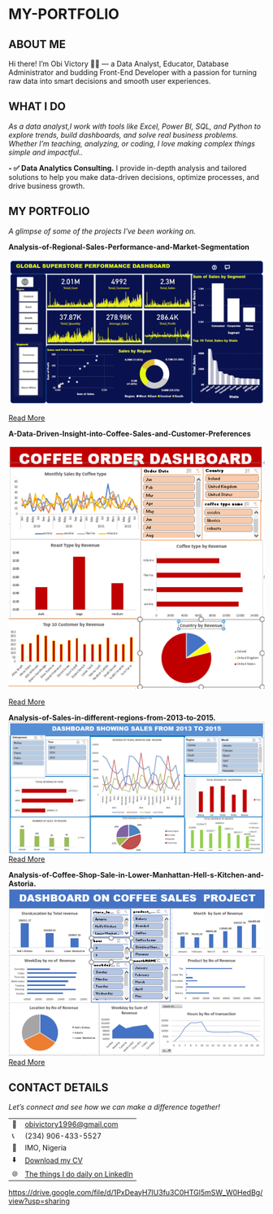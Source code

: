 # MY-PORTFOLIO
<!--Section 1: Introduce your self-->
## ABOUT ME

Hi there! I’m Obi Victory 👨‍💻 — a Data Analyst, Educator, Database Administrator and budding Front-End Developer with a passion for turning raw data into smart decisions and smooth user experiences. 


<!--Mention your top/relevant skills here - core and soft skills-->
## WHAT I DO

*As a data analyst,I work with tools like Excel, Power BI, SQL, and Python to explore trends, build dashboards, and solve real business problems. Whether I’m teaching, analyzing, or coding, I love making complex things simple and impactful..*

**- ✅ Data Analytics Consulting.**
I provide in-depth analysis and tailored solutions to help you make data-driven decisions, optimize processes, and drive business growth. 

<!--Section 2: List 3-4 key projects-->
## MY PORTFOLIO 

*A glimpse of some of the projects I've been working on.*

**Analysis-of-Regional-Sales-Performance-and-Market-Segmentation**

![globals](globals.png)

[Read More](https://github.com/ovictory1996/Analysis-of-Regional-Sales-Performance-and-Market-Segmentation-)

**A-Data-Driven-Insight-into-Coffee-Sales-and-Customer-Preferences**

![Sales](visual.PNG)

[Read More](https://github.com/ovictory1996/A-Data-Driven-Insight-into-Coffee-Sales-and-Customer-Preferences)

**Analysis-of-Sales-in-different-regions-from-2013-to-2015.**
![Sales](SALES_DASHBOAD.PNG)
[Read More](https://github.com/ovictory1996/Analysis-of-Sales-in-different-regions-from-2013-to-2015)

**Analysis-of-Coffee-Shop-Sale-in-Lower-Manhattan-Hell-s-Kitchen-and-Astoria.**
![Coffee](coffee_sales_Dashboard.PNG)
[Read More](https://github.com/ovictory1996/Analysis-of-Coffee-Shop-Sale-in-Lower-Manhattan-Hell-s-Kitchen-and-Astoria)

## CONTACT DETAILS

*Let’s connect and see how we can make a difference together!*
<table>
  <tbody>
    <tr>
      <td>📧</td>
      <td><a href="mailto:obivictory1996@gmail.com">obivictory1996@gmail.com</a></td>
    </tr>
    <tr>
      <td>📞</td>
      <td>(234) 906-433-5527</td>
    </tr>
    <tr>
      <td>📍</td>
      <td>IMO, Nigeria</td>
    </tr>
    <tr>
      <td>⬇️</td>
      <td><a href=" https://drive.google.com/file/d/1PxDeayH7IU3fu3C0HTGl5mSW_W0HedBg/view?usp=sharing">Download my CV</a></td>
    </tr>
    <tr>
      <td>🌐</td>
      <td><a href="https://linkedin.com/in/victory-obi-3a165b1a0">The things I do daily on LinkedIn</a></td>
    </tr>
  </tbody>
</table>

   https://drive.google.com/file/d/1PxDeayH7IU3fu3C0HTGl5mSW_W0HedBg/view?usp=sharing




